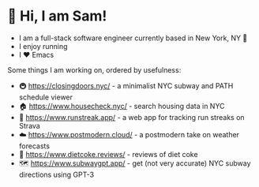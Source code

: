 # 👋 Hi, I am Sam!

- I am a full-stack software engineer currently based in New York, NY 🗽
- I enjoy running
- I ❤️ Emacs

Some things I am working on, ordered by usefulness:

- 🚇 https://closingdoors.nyc/ - a minimalist NYC subway and PATH schedule viewer
- 🏠 https://www.housecheck.nyc/ - search housing data in NYC
- 🏃 https://www.runstreak.app/ - a web app for tracking run streaks on Strava
- ☁️ https://www.postmodern.cloud/ - a postmodern take on weather forecasts
- 🥤 https://www.dietcoke.reviews/ - reviews of diet coke
- 🗺️ https://www.subwaygpt.app/ - get (not very accurate) NYC subway directions using GPT-3

